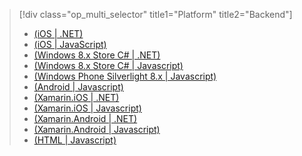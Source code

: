 > [!div class="op_multi_selector" title1="Platform" title2="Backend"]
> * [(iOS | .NET)](../articles/mobile-services/mobile-services-dotnet-backend-ios-get-started-users.md)
> * [(iOS | JavaScript)](../articles/mobile-services/mobile-services-ios-get-started-users.md)
> * [(Windows 8.x Store C# | .NET)](../articles/mobile-services-dotnet-backend-windows-store-dotnet-get-started-users.md)
> * [(Windows 8.x Store C# | Javascript)](../articles/mobile-services-windows-store-dotnet-get-started-users.md)
> * [(Windows Phone Silverlight 8.x | Javascript)](../articles/mobile-services/mobile-services-windows-phone-get-started-users.md)
> * [(Android | Javascript)](../articles/mobile-services/mobile-services-android-get-started-users.md)
> * [(Xamarin.iOS | .NET)](../articles/mobile-services/mobile-services-dotnet-backend-xamarin-ios-get-started-users.md)
> * [(Xamarin.iOS | Javascript)](../articles/mobile-services/partner-xamarin-mobile-services-ios-get-started-users.md)
> * [(Xamarin.Android | .NET)](../articles/mobile-services/mobile-services-dotnet-backend-xamarin-android-get-started-users.md)
> * [(Xamarin.Android | Javascript)](../articles/mobile-services/partner-xamarin-mobile-services-android-get-started-users.md)
> * [(HTML | Javascript)](../articles/mobile-services/mobile-services-html-get-started-users.md)
> 
> 

